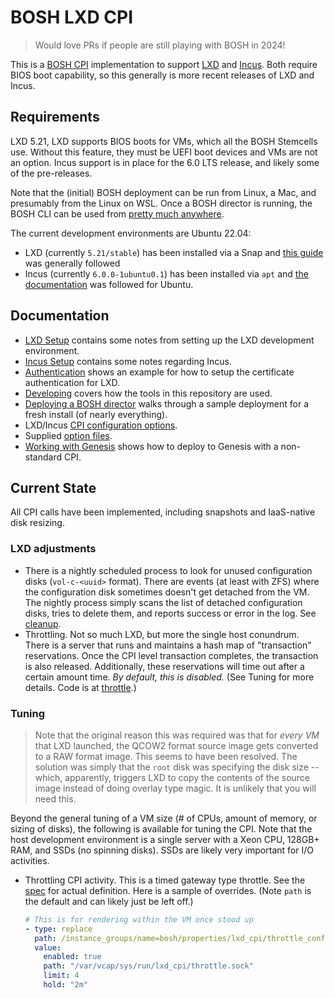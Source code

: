 # BOSH LXD CPI

> Would love PRs if people are still playing with BOSH in 2024!

This is a [BOSH CPI](https://bosh.io/) implementation to support [LXD](https://canonical.com/lxd) and [Incus](https://linuxcontainers.org/incus/introduction/). Both require BIOS boot capability, so this generally is more recent releases of LXD and Incus.

## Requirements

LXD 5.21, LXD supports BIOS boots for VMs, which all the BOSH Stemcells use. Without this feature, they must be UEFI boot devices and VMs are not an option. Incus support is in place for the 6.0 LTS release, and likely some of the pre-releases.

Note that the (initial) BOSH deployment can be run from Linux, a Mac, and presumably from the Linux on WSL. Once a BOSH director is running, the BOSH CLI can be used from [pretty much anywhere](https://bosh.io/docs/cli-v2-install/).

The current development environments are Ubuntu 22.04:

* LXD (currently `5.21/stable`) has been installed via a Snap and [this guide](https://documentation.ubuntu.com/lxd/en/latest/tutorial/first_steps/) was generally followed
* Incus (currently `6.0.0-1ubuntu0.1`) has been installed via `apt` and [the documentation](https://linuxcontainers.org/incus/docs/main/installing/#installing) was followed for Ubuntu.

## Documentation

* [LXD Setup](docs/LXD-SETUP.md) contains some notes from setting up the LXD development environment.
* [Incus Setup](docs/INCUS-SETUP.md) contains some notes regarding Incus.
* [Authentication](docs/AUTHENTICATION.md) shows an example for how to setup the certificate authentication for LXD.
* [Developing](docs/DEVELOPING.md) covers how the tools in this repository are used.
* [Deploying a BOSH director](docs/DEPLOYING.md) walks through a sample deployment for a fresh install (of nearly everything).
* LXD/Incus [CPI configuration options](docs/CONFIGURATION.md).
* Supplied [option files](ops/README.md).
* [Working with Genesis](docs/GENESIS.md) shows how to deploy to Genesis with a non-standard CPI.

## Current State

All CPI calls have been implemented, including snapshots and IaaS-native disk resizing.

### LXD adjustments

* There is a nightly scheduled process to look for unused configuration disks (`vol-c-<uuid>` format). There are events (at least with ZFS) where the configuration disk sometimes doesn't get detached from the VM. The nightly process simply scans the list of detached configuration disks, tries to delete them, and reports success or error in the log. See [cleanup](src/cmd/cleanup/main.go).
* Throttling. Not so much LXD, but more the single host conundrum. There is a server that runs and maintains a hash map of "transaction" reservations. Once the CPI level transaction completes, the transaction is also released. Additionally, these reservations will time out after a certain amount time. _By default, this is disabled._ (See Tuning for more details. Code is at [throttle](src/cmd/cleanup/main.go).)

### Tuning

> Note that the original reason this was required was that for _every VM_ that LXD launched, the QCOW2 format source image gets converted to a RAW format image. This seems to have been resolved. The solution was simply that the `root` disk was specifying the disk size -- which, apparently, triggers LXD to copy the contents of the source image instead of doing overlay type magic. It is unlikely that you will need this.

Beyond the general tuning of a VM size (# of CPUs, amount of memory, or sizing of disks), the following is available for tuning the CPI. Note that the host development environment is a single server with a Xeon CPU, 128GB+ RAM, and SSDs (no spinning disks). SSDs are likely very important for I/O activities.

* Throttling CPI activity. This is a timed gateway type throttle. See the [spec](jobs/lxd_cpi/spec) for actual definition. Here is a sample of overrides. (Note `path` is the default and can likely just be left off.)

  ```yaml
  # This is for rendering within the VM once stood up
  - type: replace
    path: /instance_groups/name=bosh/properties/lxd_cpi/throttle_config?
    value:
      enabled: true
      path: "/var/vcap/sys/run/lxd_cpi/throttle.sock"
      limit: 4
      hold: "2m"
  ```
